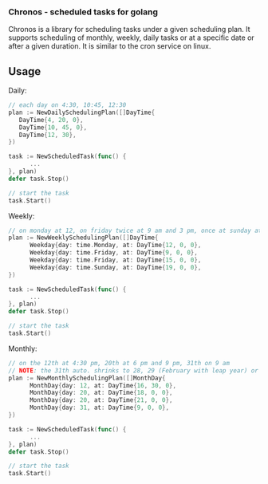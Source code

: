 ### Chronos - scheduled tasks for golang

Chronos is a library for scheduling tasks under
a given scheduling plan. It supports scheduling of monthly, weekly, daily
tasks or at a specific date or after a given duration. It is similar to the cron service on linux.

## Usage


Daily:
```go
// each day on 4:30, 10:45, 12:30
plan := NewDailySchedulingPlan([]DayTime{
   DayTime{4, 20, 0}, 
   DayTime{10, 45, 0}, 
   DayTime{12, 30},
})

task := NewScheduledTask(func() {
      ...
}, plan)
defer task.Stop()

// start the task
task.Start()
```


Weekly:
```go
// on monday at 12, on friday twice at 9 am and 3 pm, once at sunday at 7 pm
plan := NewWeeklySchedulingPlan([]DayTime{
      Weekday{day: time.Monday, at: DayTime{12, 0, 0},
      Weekday{day: time.Friday, at: DayTime{9, 0, 0},
      Weekday{day: time.Friday, at: DayTime{15, 0, 0},
      Weekday{day: time.Sunday, at: DayTime{19, 0, 0},
})

task := NewScheduledTask(func() {
      ...
}, plan)
defer task.Stop()

// start the task
task.Start()
```

Monthly:
```go
// on the 12th at 4:30 pm, 20th at 6 pm and 9 pm, 31th on 9 am
// NOTE: the 31th auto. shrinks to 28, 29 (February with leap year) or 30
plan := NewMonthlySchedulingPlan([]MonthDay{
      MonthDay{day: 12, at: DayTime{16, 30, 0},
      MonthDay{day: 20, at: DayTime{18, 0, 0},
      MonthDay{day: 20, at: DayTime{21, 0, 0},      
      MonthDay{day: 31, at: DayTime{9, 0, 0},
})

task := NewScheduledTask(func() {
      ...
}, plan)
defer task.Stop()

// start the task
task.Start()
```
